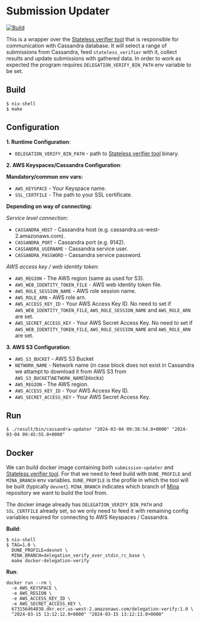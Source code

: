 # Submission Updater

[![Build](https://github.com/MinaFoundation/cassandra-updater/actions/workflows/build.yml/badge.svg)](https://github.com/MinaFoundation/cassandra-updater/actions/workflows/build.yml)

This is a wrapper over the [Stateless verifier tool](https://github.com/MinaProtocol/mina/tree/develop/src/app/delegation_verify) that is responsible for communication with Cassandra database. It will select a range of submissions from Cassandra, feed `stateless_verifier` with it, collect results and update submissions with gathered data. In order to work as expected the program requires `DELEGATION_VERIFY_BIN_PATH` env variable to be set.

## Build
```
$ nix-shell
$ make
```


## Configuration

**1. Runtime Configuration**:

  - `DELEGATION_VERIFY_BIN_PATH` - path to [Stateless verifier tool](https://github.com/MinaProtocol/mina/tree/develop/src/app/delegation_verify) binary.

**2. AWS Keyspaces/Cassandra Configuration**:

  **Mandatory/common env vars:**
  - `AWS_KEYSPACE` - Your Keyspace name.
  - `SSL_CERTFILE` - The path to your SSL certificate.

  **Depending on way of connecting:**

  _Service level connection:_
  - `CASSANDRA_HOST` - Cassandra host (e.g. cassandra.us-west-2.amazonaws.com).
  - `CASSANDRA_PORT` - Cassandra port (e.g. 9142).
  - `CASSANDRA_USERNAME` - Cassandra service user.
  - `CASSANDRA_PASSWORD` - Cassandra service password.

  _AWS access key / web identity token:_
  - `AWS_REGION` - The AWS region (same as used for S3).
  - `AWS_WEB_IDENTITY_TOKEN_FILE` - AWS web identity token file.
  - `AWS_ROLE_SESSION_NAME` - AWS role session name.
  - `AWS_ROLE_ARN` - AWS role arn.
  - `AWS_ACCESS_KEY_ID` - Your AWS Access Key ID. No need to set if `AWS_WEB_IDENTITY_TOKEN_FILE`, `AWS_ROLE_SESSION_NAME` and `AWS_ROLE_ARN` are set.
  - `AWS_SECRET_ACCESS_KEY` - Your AWS Secret Access Key. No need to set if `AWS_WEB_IDENTITY_TOKEN_FILE`, `AWS_ROLE_SESSION_NAME` and `AWS_ROLE_ARN` are set.

**3. AWS S3 Configuration**:

  - `AWS_S3_BUCKET` - AWS S3 Bucket
  - `NETWORK_NAME` - Network name (in case block does not exist in Cassandra 
                    we attampt to download it from AWS S3 from `AWS_S3_BUCKET`\\`NETWORK_NAME`\blocks)
  - `AWS_REGION` - The AWS region.
  - `AWS_ACCESS_KEY_ID` - Your AWS Access Key ID.
  - `AWS_SECRET_ACCESS_KEY` - Your AWS Secret Access Key.

  
## Run

```
$ ./result/bin/cassandra-updater "2024-03-04 09:38:54.0+0000" "2024-03-04 09:45:55.0+0000"
```

## Docker

We can build docker image containing both `submission-updater` and [Stateless verifier tool](https://github.com/MinaProtocol/mina/tree/develop/src/app/delegation_verify). For that we need to feed build with `DUNE_PROFILE` and `MINA_BRANCH` env variables. `DUNE_PROFILE` is the profile in which the tool will be built (typically `devnet`). `MINA_BRANCH` indicates which branch of [Mina](https://github.com/MinaProtocol/mina) repository we want to build the tool from.

The docker image already has `DELEGATION_VERIFY_BIN_PATH` and `SSL_CERTFILE` already set, so we only need to feed it with remaining config variables required for connecting to AWS Keyspaces / Cassandra.

**Build**:

```
$ nix-shell
$ TAG=1.0 \
  DUNE_PROFILE=devnet \
  MINA_BRANCH=delegation_verify_over_stdin_rc_base \
  make docker-delegation-verify
```

**Run**:

```
docker run --rm \
  -e AWS_KEYSPACE \
  -e AWS_REGION \
  -e AWS_ACCESS_KEY_ID \
  -e AWS_SECRET_ACCESS_KEY \
  673156464838.dkr.ecr.us-west-2.amazonaws.com/delegation-verify:1.0 \
  "2024-03-15 13:12:12.0+0000" "2024-03-15 13:12:13.0+0000"
```
